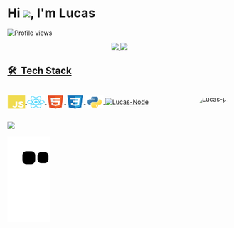 ## 
<h1 align="left">Hi <img src="https://raw.githubusercontent.com/kaueMarques/kaueMarques/master/hi.gif" width="30px">, I'm Lucas</h1>
<p align="left"> <img src="https://komarev.com/ghpvc/?username=lucaszmv&color=blueviolet&style=for-the-badge" alt="Profile views" /> </p>
<div align="center">
  <a href="https://github.com/Lucaszmv">
  <img height="155em" src="https://github-readme-stats.vercel.app/api?username=lucaszmv&show_icons=true&theme=midnight-purple&include_all_commits=true&count_private=true"/>
  <img height="155em" src="https://github-readme-stats.vercel.app/api/top-langs/?username=lucaszmv&layout=compact&langs_count=7&theme=midnight-purple"/>
</div>
  
  ## 🛠 &nbsp;Tech Stack
<div style="display: inline_block"><br>
  <img align="center" alt="Lucas-Js" height="30" width="40" src="https://raw.githubusercontent.com/devicons/devicon/master/icons/javascript/javascript-plain.svg">
  <img align="center" alt="Lucas-React" height="30" width="40" src="https://raw.githubusercontent.com/devicons/devicon/master/icons/react/react-original.svg">
  <img align="center" alt="Lucas-HTML" height="30" width="40" src="https://raw.githubusercontent.com/devicons/devicon/master/icons/html5/html5-original.svg">
  <img align="center" alt="Lucas-CSS" height="30" width="40" src="https://raw.githubusercontent.com/devicons/devicon/master/icons/css3/css3-original.svg">
  <img align="center" alt="Lucas-Python" height="30" width="40" src="https://raw.githubusercontent.com/devicons/devicon/master/icons/python/python-original.svg">
  <img align="center" alt="Lucas-Node" height="30" width="40" src="https://cdn.jsdelivr.net/gh/devicons/devicon/icons/nodejs/nodejs-original.svg" />
  <img align="right" alt="Lucas-pic" height="200" style="border-radius:50px;" src="https://i.pinimg.com/originals/38/2a/25/382a257e82075d16cec2a597b4ad6f23.gif">
</div>
  
  ##
 
<div> 

 <a href="" target="_blank"><img src="https://img.shields.io/badge/Discord-7289DA?style=for-the-badge&logo=discord&logoColor=white" target="_blank"></a> 

  ![Snake animation](https://github.com/lucaszmv/lucaszmv/blob/output/github-contribution-grid-snake.svg)
 
</div>
